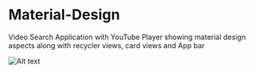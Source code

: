 # Material-Design
Video Search Application with YouTube Player showing material design aspects along with recycler views, card views and App bar

![Alt text](https://raw.github.com/pranavgavara/Material-Design/tree/master/ScreenShots-VideoSearch/Screenshot_20160919-105424.png)

